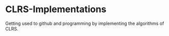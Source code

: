 # CLRS-Implementations

Getting used to github and programming by implementing the algorithms of CLRS.
